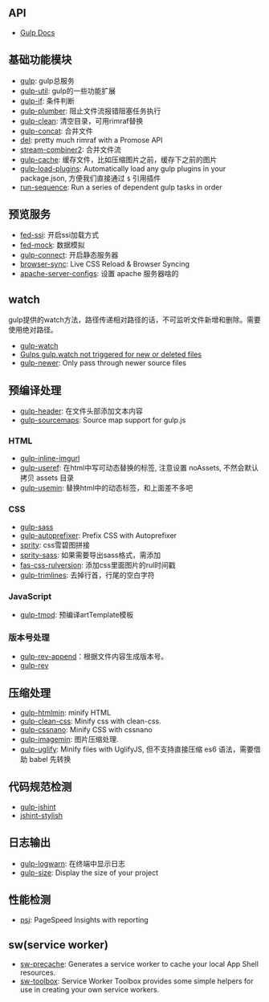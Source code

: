 ## API
- [Gulp Docs](https://github.com/gulpjs/gulp/tree/master/docs)

## 基础功能模块
- [gulp](https://www.npmjs.com/package/gulp): gulp总服务
- [gulp-util](https://www.npmjs.com/package/gulp-util): gulp的一些功能扩展
- [gulp-if](https://www.npmjs.com/package/gulp-if): 条件判断
- [gulp-plumber](https://www.npmjs.com/package/gulp-plumber): 阻止文件流报错阻塞任务执行
- [gulp-clean](https://www.npmjs.com/package/gulp-clean): 清空目录，可用rimraf替换
- [gulp-concat](https://www.npmjs.com/package/gulp-concat): 合并文件
- [del](https://www.npmjs.com/package/del): pretty much rimraf with a Promose API
- [stream-combiner2](https://www.npmjs.com/package/stream-combiner2): 合并文件流
- [gulp-cache](https://www.npmjs.com/package/gulp-cache): 缓存文件，比如压缩图片之前，缓存下之前的图片
- [gulp-load-plugins](https://www.npmjs.com/package/gulp-load-plugins): Automatically load any gulp plugins in your package.json, 方便我们直接通过 `$` 引用插件
- [run-sequence](https://www.npmjs.com/package/run-sequence): Run a series of dependent gulp tasks in order


## 预览服务
- [fed-ssi](): 开启ssi加载方式
- [fed-mock](): 数据模拟
- [gulp-connect]():  开启静态服务器
- [browser-sync](https://www.npmjs.com/package/browser-sync): Live CSS Reload & Browser Syncing
- [apache-server-configs](https://www.npmjs.com/package/apache-server-configs): 设置 apache 服务器啥的

## watch
gulp提供的watch方法，路径传递相对路径的话，不可监听文件新增和删除。需要使用绝对路径。

- [gulp-watch](https://www.npmjs.com/package/gulp-watch)
- [Gulps gulp.watch not triggered for new or deleted files](http://stackoverflow.com/questions/22391527/gulps-gulp-watch-not-triggered-for-new-or-deleted-files)
- [gulp-newer](https://www.npmjs.com/package/gulp-newer): Only pass through newer source files


## 预编译处理
- [gulp-header](https://www.npmjs.com/package/gulp-header): 在文件头部添加文本内容
- [gulp-sourcemaps](https://www.npmjs.com/package/gulp-sourcemaps): Source map support for gulp.js

### HTML
- [gulp-inline-imgurl](https://www.npmjs.com/package/gulp-inline-imgurl)
- [gulp-useref](https://www.npmjs.com/package/gulp-useref): 在html中写可动态替换的标签, 注意设置 noAssets, 不然会默认拷贝 assets 目录
- [gulp-usemin](https://www.npmjs.com/package/gulp-usemin): 替换html中的动态标签，和上面差不多吧

### CSS
- [gulp-sass](https://www.npmjs.com/package/gulp-sass)
- [gulp-autoprefixer](https://www.npmjs.com/package/gulp-autoprefixer): Prefix CSS with Autoprefixer
- [sprity](): css雪碧图拼接
- [sprity-sass](): 如果需要导出sass格式，需添加
- [fas-css-rulversion](): 添加css里面图片的rul时间戳
- [gulp-trimlines](https://www.npmjs.com/package/gulp-trimlines): 去掉行首，行尾的空白字符

### JavaScript
- [gulp-tmod](https://www.npmjs.com/package/gulp-tmod): 预编译artTemplate模板

### 版本号处理
- [gulp-rev-append](https://www.npmjs.com/package/gulp-rev-append)：根据文件内容生成版本号。
- [gulp-rev](https://www.npmjs.com/package/gulp-rev)

## 压缩处理
- [gulp-htmlmin](https://www.npmjs.com/package/gulp-htmlmin): minify HTML
- [gulp-clean-css](https://github.com/scniro/gulp-clean-css): Minify css with clean-css.
- [gulp-cssnano](https://www.npmjs.com/package/gulp-cssnano): Minify CSS with cssnano
- [gulp-imagemin](https://www.npmjs.com/package/gulp-imagemin): 图片压缩处理.
- [gulp-uglify](https://www.npmjs.com/package/gulp-uglify): Minify files with UglifyJS, 但不支持直接压缩 es6 语法，需要借助 babel 先转换



## 代码规范检测
- [gulp-jshint]()
- [jshint-stylish]()

## 日志输出
- [gulp-logwarn](https://www.npmjs.com/package/gulp-logwarn): 在终端中显示日志
- [gulp-size](https://www.npmjs.com/package/gulp-size): Display the size of your project


## 性能检测
- [psi](https://www.npmjs.com/package/psi): PageSpeed Insights with reporting


## sw(service worker)
- [sw-precache](https://www.npmjs.com/package/sw-precache): Generates a service worker to cache your local App Shell resources.
- [sw-toolbox](https://www.npmjs.com/package/sw-toolbox): Service Worker Toolbox provides some simple helpers for use in creating your own service workers.
